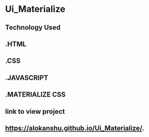 # Ui_Materialize

## Technology Used
## .HTML
## .CSS
## .JAVASCRIPT
## .MATERIALIZE CSS

## link to view project 

 ## https://alokanshu.github.io/Ui_Materialize/.
